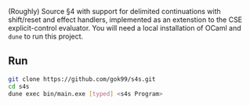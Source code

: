 (Roughly) Source §4 with support for delimited continuations with shift/reset and effect handlers, implemented as an extenstion to the CSE explicit-control evaluator. You will need a local installation of OCaml and `dune` to run this project.

## Run

```bash
git clone https://github.com/gok99/s4s.git
cd s4s
dune exec bin/main.exe [typed] <s4s Program>
```
